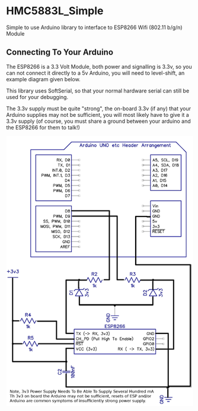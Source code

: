 HMC5883L_Simple
===============

Simple to use Arduino library to interface to ESP8266 Wifi (802.11 b/g/n) Module


Connecting To Your Arduino
--------------------------

The ESP8266 is a 3.3 Volt Module, both power and signalling is 3.3v, so you can not connect it directly to a 5v Arduino, you will need to level-shift, an example diagram given below.

This library uses SoftSerial, so that your normal hardware serial can still be used for your debugging.

The 3.3v supply must be quite "strong", the on-board 3.3v (if any) that your Arduino supplies may not be sufficient, you will most likely have to give it a 3.3v supply (of course, you must share a ground between your arduino and the ESP8266 for them to talk!)

![Example Wiring Diagram for ESP8266 Level Shifted with Zeners to Arduino](arduino-wiring-diagram.jpg?raw=true "Example Wiring Diagram")